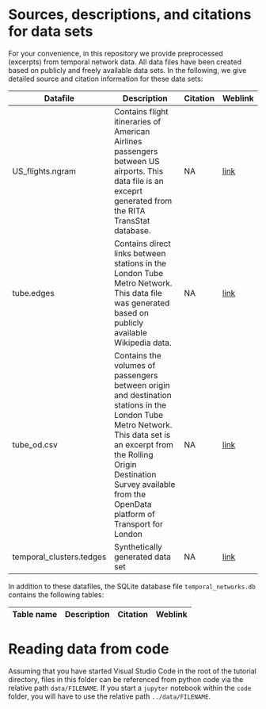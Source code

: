 # Sources, descriptions, and citations for data sets

For your convenience, in this repository we provide preprocessed (excerpts) from temporal network data. All data files have been created based on publicly and freely available data sets. In the following, we give detailed source and citation information for these data sets:

| Datafile | Description | Citation | Weblink |
|----------|-------------|----------|---------|
| US_flights.ngram | Contains flight itineraries of American Airlines passengers between US airports. This data file is an exceprt generated from the RITA TransStat database. | NA | [link]() |
| tube.edges | Contains direct links between stations in the London Tube Metro Network. This data file was generated based on publicly available Wikipedia data. | NA | [link]() |
| tube_od.csv | Contains the volumes of passengers between origin and destination stations in the London Tube Metro Network. This data set is an excerpt from the Rolling Origin Destination Survey available from the OpenData platform of Transport for London | NA | [link]() |
| temporal_clusters.tedges | Synthetically generated data set | NA | [link]() | 

In addition to these datafiles, the SQLite database file `temporal_networks.db` contains the following tables:  

| Table name | Description | Citation | Weblink |
|------------|-------------|----------|---------|

# Reading data from code

Assuming that you have started Visual Studio Code in the root of the tutorial directory, files in this folder can be referenced from python code via the relative path `data/FILENAME`. If you start a `jupyter` notebook within the `code` folder, you will have to use the relative path `../data/FILENAME`.
